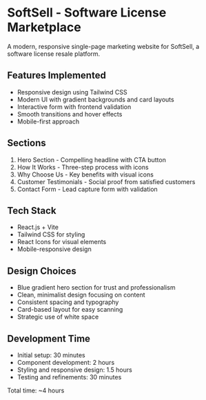 # SoftSell - Software License Marketplace

A modern, responsive single-page marketing website for SoftSell, a software license resale platform.

## Features Implemented

- Responsive design using Tailwind CSS
- Modern UI with gradient backgrounds and card layouts
- Interactive form with frontend validation
- Smooth transitions and hover effects
- Mobile-first approach

## Sections

1. Hero Section - Compelling headline with CTA button
2. How It Works - Three-step process with icons
3. Why Choose Us - Key benefits with visual icons
4. Customer Testimonials - Social proof from satisfied customers
5. Contact Form - Lead capture form with validation

## Tech Stack

- React.js + Vite
- Tailwind CSS for styling
- React Icons for visual elements
- Mobile-responsive design

## Design Choices

- Blue gradient hero section for trust and professionalism
- Clean, minimalist design focusing on content
- Consistent spacing and typography
- Card-based layout for easy scanning
- Strategic use of white space

## Development Time

- Initial setup: 30 minutes
- Component development: 2 hours
- Styling and responsive design: 1.5 hours
- Testing and refinements: 30 minutes

Total time: ~4 hours

